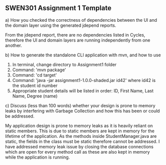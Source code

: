 ## SWEN301 Assignment 1 Template

a) How you checked the correctness of dependencies between the UI and the domain layer using the generated jdepend reports.

From the jdepend report, there are no dependencies listed in Cycles, therefore the UI and domain layers are running
independently from one another.

b) How to generate the standalone CLI application with mvn, and how to use
1. In terminal, change directory to Assignment1 folder
2. Command: 'mvn package'
3. Command: 'cd target'
4. Command: 'java -jar assignment1-1.0.0-shaded.jar id42' where id42 is the student id number
5. Appropriate student details will be listed in order: ID, First Name, Last Name, Degree (name)


c) Discuss (less than 100 words) whether your design is prone to memory leaks by interfering with Garbage Collection and how this has been or could be addressed.

My application design is prone to memory leaks as it is heavily reliant on static members. This is due to static members
are kept in memory for the lifetime of the application.
As the methods inside StudentManager.java are static, the fields in the class must be static therefore cannot be addressed.
I have addressed memory leak issue by closing the database connections which are open for every method call as these are
also kept in memory while the application is running.

